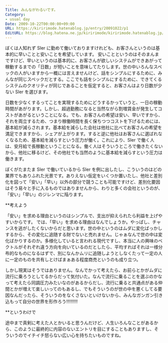 ```yaml
---
Title: みんながわるいです。
Category:
- usual day
Date: 2009-10-22T00:00:00+09:00
URL: https://kiririmode.hatenablog.jp/entry/20091022/p1
EditURL: https://blog.hatena.ne.jp/kiririmode/kiririmode.hatenablog.jp/atom/entry/8454420450078212480
---
```



ぼくは人知れず SIer に勤めて働いておりますけれども、お客さんというのは基本的に早いことと安いことを希望しています。
安いことというのはそのまんまですけど、早いというのは基本的に、お客さんが欲しいシステムができあがって稼動するまでの「日数」が短いことを意味してたりします。世の中いろんなスペックの人がいますから一概には言えませんけど、話をシンプルにするために、みんなが同じスペックだとする。ここでも話をシンプルにするために、できてくるシステムのクオリティが同じであることを仮定すると、お客さんはより日数が少ない SIer を選びます。

日数を少なくするってことを実現するためにどうするかっていうと、一日の稼動時間があがります。しかし、超過勤務になると当然ながら割増賃金が発生してコストがあがるということになる。でも、お客さんの希望は安い、早いですから、それを両立するため、つまり稼働時間を長く保ちつつコストを下げるためには、基本給が減らされます。基本給を減らした会社は他社に比べてお客さんの希望を満足できますから、シェアが上がります。すると逆に他社はお客さんに選ばれなくなるため、基本給を減らすという圧力が働く。これにより、SIer で働く人は、安月給で長稼動ということになる。働く人はそういうところで働きたくないから、他社に移るけど、その他社でも当然のように基本給を減らすという圧力は働きます。

ぼくがたまたま SIer で働いているから SIer を例に出したし、こういうのはどの業界でもありふれた光景です。ありえない仮定をいくつか置いたし、他社と差別化を図って「安い」「早い」以外の部分で競うことも可能ですけど、差別化要因はそう易々と手に入るものではありませんから、わりと多くの会社というのが、「安い」「早い」のジレンマに陥ります。

**考えよう

「安い」を求める理由というのはシンプルで、支出が抑えられたら利益を上げやすいからです。
では、「早い」を求める理由はなんでしょうか。やっぱし、チャンスを逃がしたくないからだと思います。世の中というのはムダに変化ばっかしするから、その変化に追随する財でないと売れません。じゃぁなんで世の中は変化ばかりするのか。多様化していると言われる現代ですし、本当に人の興味のベクトルがそれぞれ違う方向を向いているのだとしたら、平均すればそれは一様分布的なものになるはずで、別になんかムリに追随しようとしなくたって一定の人に一定のものを共有しとけばまぁある程度商売というのも成り立つ。

しかし現実はそうではありません。なんでかって考えたら、お前らとかがムダに流行に乗ろうとしてるからだって気付いた。なんで流行に乗ることを選ぶのかなって考えたら同調圧力みたいなのがあるからだし、流行に乗ると共通点がある仲間とかが増えて楽しいってのもあるし、でもそういうのが世の中を悪くしてる要因なんだったら、そういうのをなくさないといけないから、みんなガンガン引き込もって自分の世界を形作ろう!!!!!!!!!

**というわけで

途中まで真剣に考えた人とかいると思うんだけど、人生いろんなことがあるから、このように最終的に内容のないエントリを目にすることもありますし、そういうのでイチイチ怒らない広い心を持ちたいものですね。
